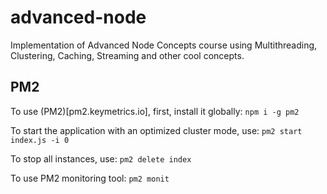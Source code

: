 # advanced-node
Implementation of Advanced Node Concepts course using Multithreading, Clustering, Caching, Streaming and other cool concepts.

## PM2

To use (PM2)[pm2.keymetrics.io], first, install it globally:
`npm i -g pm2`

To start the application with an optimized cluster mode, use:
`pm2 start index.js -i 0`

To stop all instances, use:
`pm2 delete index`

To use PM2 monitoring tool:
`pm2 monit`